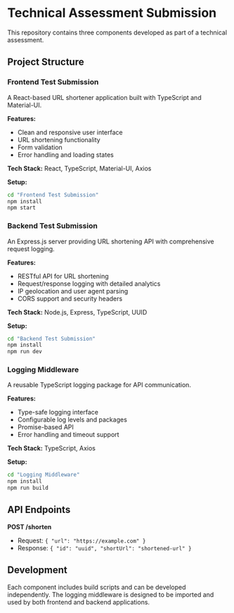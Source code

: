 # Technical Assessment Submission

This repository contains three components developed as part of a technical assessment.

## Project Structure

### Frontend Test Submission
A React-based URL shortener application built with TypeScript and Material-UI.

**Features:**
- Clean and responsive user interface
- URL shortening functionality
- Form validation
- Error handling and loading states

**Tech Stack:** React, TypeScript, Material-UI, Axios

**Setup:**
```bash
cd "Frontend Test Submission"
npm install
npm start
```

### Backend Test Submission
An Express.js server providing URL shortening API with comprehensive request logging.

**Features:**
- RESTful API for URL shortening
- Request/response logging with detailed analytics
- IP geolocation and user agent parsing
- CORS support and security headers

**Tech Stack:** Node.js, Express, TypeScript, UUID

**Setup:**
```bash
cd "Backend Test Submission"
npm install
npm run dev
```

### Logging Middleware
A reusable TypeScript logging package for API communication.

**Features:**
- Type-safe logging interface
- Configurable log levels and packages
- Promise-based API
- Error handling and timeout support

**Tech Stack:** TypeScript, Axios

**Setup:**
```bash
cd "Logging Middleware"
npm install
npm run build
```

## API Endpoints

**POST /shorten**
- Request: `{ "url": "https://example.com" }`
- Response: `{ "id": "uuid", "shortUrl": "shortened-url" }`

## Development

Each component includes build scripts and can be developed independently. The logging middleware is designed to be imported and used by both frontend and backend applications.
